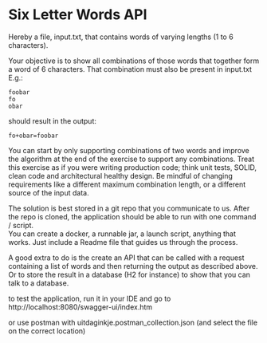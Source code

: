 # Six Letter Words API

Hereby a file, input.txt, that contains words of varying lengths (1 to 6 characters).

Your objective is to show all combinations of those words that together form a word of 6 characters. That combination
must also be present in input.txt  
E.g.:

``` 
foobar  
fo  
obar
```

should result in the output:

```
fo+obar=foobar
```

You can start by only supporting combinations of two words and improve the algorithm at the end of the exercise to
support any combinations.
Treat this exercise as if you were writing production code; think unit tests, SOLID, clean code and architectural
healthy design.
Be mindful of changing requirements like a different maximum combination length, or a different source of the input
data.

The solution is best stored in a git repo that you communicate to us.
After the repo is cloned, the application should be able to run with one command / script.  
You can create a docker, a runnable jar, a launch script, anything that works. Just include a Readme file that guides us
through the process.

A good extra to do is the create an API that can be called with a request containing a list of words and then returning
the output as described above.
Or to store the result in a database (H2 for instance) to show that you can talk to a database.


to test the application, run it in your IDE and go to
http://localhost:8080/swagger-ui/index.htm

or use postman with uitdaginkje.postman_collection.json
(and select the file on the correct location)

